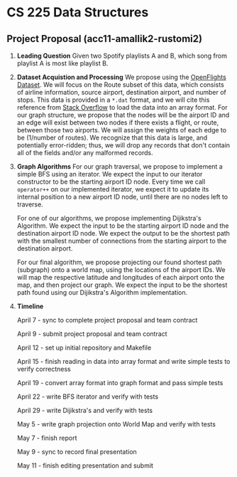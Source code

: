 # CS 225 Data Structures
## Project Proposal (acc11-amallik2-rustomi2)

1. **Leading Question** Given two Spotify playlists A and B, which song from playlist A is most like playlist B.
2. **Dataset Acquistion and Processing** We propose using the [OpenFlights Dataset](https://openflights.org/data.html). We will focus on the
   Route subset of this data, which consists of airline information, source airport, destination airport, and number of stops. This data is 
   provided in a `*.dat` format, and we will cite this reference from [Stack Overflow](https://stackoverflow.com/questions/15528468/how-to-read-dat-files-in-c)
   to load the data into an array format. For our graph structure, we propose that the nodes will be the airport ID and an edge will exist between
   two nodes if there exists a flight, or route, between those two airports. We will assign the weights of each edge to be (1/number of routes).
   We recognize that this data is large, and potentially error-ridden; thus, we will drop any records that don't contain all of the fields and/or
   any malformed records.
3. **Graph Algorithms** For our graph traversal, we propose to implement a simple BFS using an iterator. We expect the input to our iterator
   constructor to be the starting airport ID node. Every time we call `operator++` on our implemented iterator, we expect it to update its internal
   position to a new airport ID node, until there are no nodes left to traverse. 
   
   For one of our algorithms, we propose implementing Dijikstra's Algorithm. We expect the input to be the starting airport ID node and the destination
   airport ID node. We expect the output to be the shortest path with the smallest number of connections from the starting airport to the destination
   airport.
   
   For our final algorithm, we propose projecting our found shortest path (subgraph) onto a world map, using the locations of the airport IDs. We will 
   map the respective latitude and longitudes of each airport onto the map, and then project our graph. We expect the input to be the shortest path
   found using our Dijikstra's Algorithm implementation.
4. **Timeline** 

   April 7 - sync to complete project proposal and team contract
   
   April 9 - submit project proposal and team contract
   
   April 12 - set up initial repository and Makefile
   
   April 15 - finish reading in data into array format and write simple tests to verify correctness
   
   April 19 - convert array format into graph format and pass simple tests
   
   April 22 - write BFS iterator and verify with tests
   
   April 29 - write Dijikstra's and verify with tests
   
   May 5 - write graph projection onto World Map and verify with tests
   
   May 7 - finish report
   
   May 9 - sync to record final presentation
   
   May 11 - finish editing presentation and submit

